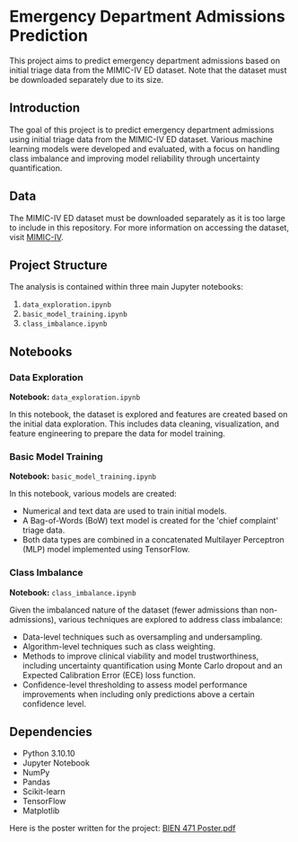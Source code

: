 # Emergency Department Admissions Prediction

This project aims to predict emergency department admissions based on initial triage data from the MIMIC-IV ED dataset. Note that the dataset must be downloaded separately due to its size.

## Introduction

The goal of this project is to predict emergency department admissions using initial triage data from the MIMIC-IV ED dataset. Various machine learning models were developed and evaluated, with a focus on handling class imbalance and improving model reliability through uncertainty quantification.

## Data

The MIMIC-IV ED dataset must be downloaded separately as it is too large to include in this repository. For more information on accessing the dataset, visit [MIMIC-IV](https://physionet.org/content/mimiciv/).

## Project Structure

The analysis is contained within three main Jupyter notebooks:

1. `data_exploration.ipynb`
2. `basic_model_training.ipynb`
3. `class_imbalance.ipynb`

## Notebooks

### Data Exploration

**Notebook:** `data_exploration.ipynb`

In this notebook, the dataset is explored and features are created based on the initial data exploration. This includes data cleaning, visualization, and feature engineering to prepare the data for model training.

### Basic Model Training

**Notebook:** `basic_model_training.ipynb`

In this notebook, various models are created:
- Numerical and text data are used to train initial models.
- A Bag-of-Words (BoW) text model is created for the 'chief complaint' triage data.
- Both data types are combined in a concatenated Multilayer Perceptron (MLP) model implemented using TensorFlow.

### Class Imbalance

**Notebook:** `class_imbalance.ipynb`

Given the imbalanced nature of the dataset (fewer admissions than non-admissions), various techniques are explored to address class imbalance:
- Data-level techniques such as oversampling and undersampling.
- Algorithm-level techniques such as class weighting.
- Methods to improve clinical viability and model trustworthiness, including uncertainty quantification using Monte Carlo dropout and an Expected Calibration Error (ECE) loss function.
- Confidence-level thresholding to assess model performance improvements when including only predictions above a certain confidence level.

## Dependencies

- Python 3.10.10
- Jupyter Notebook
- NumPy
- Pandas
- Scikit-learn
- TensorFlow
- Matplotlib

Here is the poster written for the project:
[BIEN 471 Poster.pdf](https://github.com/alicoppe/ED-Admission-Prediction/files/15419134/BIEN.471.Poster.pdf)
